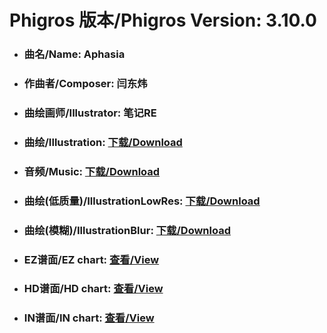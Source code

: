 
# Phigros 版本/Phigros Version:  3.10.0

- ### __曲名/Name:  Aphasia__

- ### __作曲者/Composer:  闫东炜__

- ### __曲绘画师/Illustrator:  笔记RE__

- ### __曲绘/Illustration:  [下载/Download](https://github.com/Po6647A/WebAssests/releases/download/3.10.0/1032.png)__

- ### __音频/Music:  [下载/Download](https://github.com/Po6647A/WebAssests/releases/download/3.10.0/1857.ogg)__

- ### __曲绘(低质量)/IllustrationLowRes:  [下载/Download](https://github.com/Po6647A/WebAssests/releases/download/3.10.0/1524.png)__

- ### __曲绘(模糊)/IllustrationBlur:  [下载/Download](https://github.com/Po6647A/WebAssests/releases/download/3.10.0/0)__


- ### __EZ谱面/EZ chart:  [查看/View](./EZ.json/index.html)__

- ### __HD谱面/HD chart:  [查看/View](./HD.json/index.html)__

- ### __IN谱面/IN chart:  [查看/View](./IN.json/index.html)__

